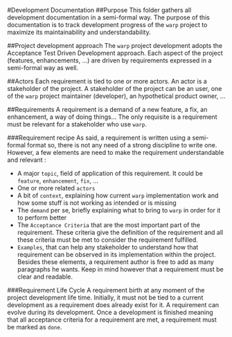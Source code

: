 #Development Documentation
##Purpose
This folder gathers all development documentation in a semi-formal way.
The purpose of this documentation is to track development progress of the
`warp` project to maximize its maintainability and understandability.

##Project development approach
The `warp` project development adopts the Acceptance Test Driven Development
approach.
Each aspect of the project (features, enhancements, ...) are driven by
requirements expressed in a semi-formal way as well.

##Actors
Each requirement is tied to one or more actors.
An actor is a stakeholder of the project.
A stakeholder of the project can be an user, one of the `warp` project
maintainer (developer), an hypothetical product owner, ...

##Requirements
A requirement is a demand of a new feature, a fix, an enhancement, a way of
doing things...
The only requisite is a requirement must be relevant for a stakeholder who use
`warp`.

###Requirement recipe
As said, a requirement is written using a semi-formal format so, there is not
any need of a strong discipline to write one.
However, a few elements are need to make the requirement understandable and
relevant :
- A major `topic`, field of application of this requirement. It could be
  `feature`, `enhancement`, `fix`, ...
- One or more related `actors`
- A bit of `context`, explaining how current `warp` implementation work and how
  some stuff is not working as intended or is missing
- The `demand` per se, briefly explaining what to bring to `warp` in order for
  it to perform better
- The `Acceptance Criteria` that are the most important part of the requirement.
  These criteria give the definition of the requirement and all these criteria
  must be met to consider the requirement fulfilled.
- `Examples`, that can help any stakeholder to understand how that requirement
  can be observed in its implementation within the project.
Besides these elements, a requirement author is free to add as many paragraphs
he wants. Keep in mind however that a requirement must be clear and readable.

###Requirement Life Cycle
A requirement birth at any moment of the project development life time.
Initially, it must not be tied to a current development as a requirement does
already exist for it.
A requirement can evolve during its development.
Once a development is finished meaning that all acceptance criteria for a
requirement are met, a requirement must be marked as `done`.
